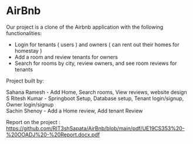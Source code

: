 # AirBnb
Our project is a clone of the Airbnb application with the following functionalities:
- Login for tenants ( users ) and owners ( can rent out their homes for homestay ) 
- Add a room and review tenants for owners
- Search for rooms by city, review owners, and see room reviews for tenants

Project built by: <br/>

Sahana Ramesh - Add Home, Search rooms, View reviews, website design <br/>
S Ritesh Kumar -  Springboot Setup, Database setup, Tenant login/signup, Owner login/signup <br/>
Sachin Shenoy - Add a Home review, Add tenant Review <br/>

Report on the project : https://github.com/RIT3shSapata/AirBnb/blob/main/pdf/UE19CS353%20-%20OOADJ%20-%20Report.docx.pdf
